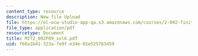 ```yaml
---
content_type: resource
description: New file Upload
file: https://ol-ocw-studio-app-qa.s3.amazonaws.com/courses/2-092-finite-element-analysis-of-solids-and-fluids-i-fall-2009/f66a1b41323a7e9fe34e01e525763459_MIT2_092F09_sol6.pdf
file_type: application/pdf
resourcetype: Document
title: MIT2_092F09_sol6.pdf
uid: f66a1b41-323a-7e9f-e34e-01e525763459
---
```

